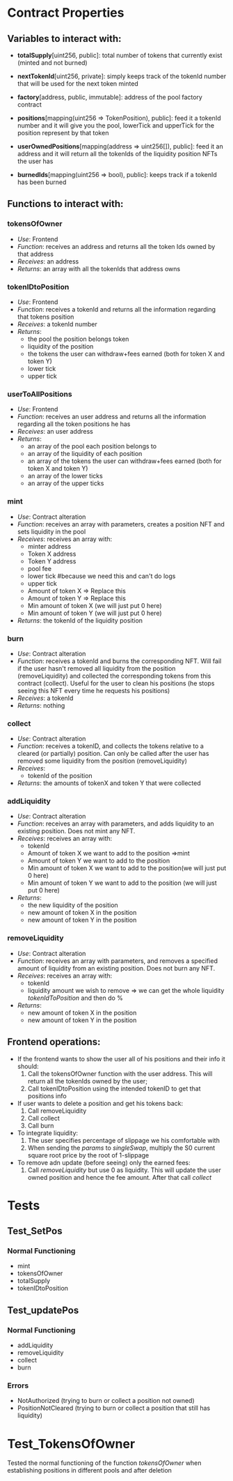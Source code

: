 # Contract Properties

## Variables to interact with:

- **totalSupply**[uint256, public]: total number of tokens that currently exist (minted and not burned)
- **nextTokenId**[uint256, private]: simply keeps track of the tokenId number that will be used for the next token minted

- **factory**[address, public, immutable]: address of the pool factory contract

- **positions**[mapping(uint256 => TokenPosition), public]: feed it a tokenId number and it will give you
  the pool, lowerTick and upperTick for the position
  represent by that token

- **userOwnedPositions**[mapping(address => uint256[]), public]: feed it an address and it will return all the tokenIds of the liquidity position NFTs the user has

- **burnedIds**[mapping(uint256 => bool), public]: keeps track if a tokenId has been burned

## Functions to interact with:

### tokensOfOwner

- _Use_: Frontend
- _Function_: receives an address and returns all the token Ids owned by that address
- _Receives_: an address
- _Returns_: an array with all the tokenIds that address owns

### tokenIDtoPosition

- _Use_: Frontend
- _Function_: receives a tokenId and returns all the information regarding that tokens position
- _Receives_: a tokenId number
- _Returns_:
  - the pool the position belongs token
  - liquidity of the position
  - the tokens the user can withdraw+fees earned (both for token X and token Y)
  - lower tick
  - upper tick

### userToAllPositions

- _Use_: Frontend
- _Function_: receives an user address and returns all the information regarding all the token positions he has
- _Receives_: an user address
- _Returns_:
  - an array of the pool each position belongs to
  - an array of the liquidity of each position
  - an array of the tokens the user can withdraw+fees earned (both for token X and token Y)
  - an array of the lower ticks
  - an array of the upper ticks

### mint

- _Use_: Contract alteration
- _Function_: receives an array with parameters, creates a position NFT and sets liquidity in the pool
- _Receives_: receives an array with:
  - minter address
  - Token X address
  - Token Y address
  - pool fee
  - lower tick #because we need this and can't do logs
  - upper tick
  - Amount of token X => Replace this
  - Amount of token Y => Replace this
  - Min amount of token X (we will just put 0 here)
  - Min amount of token Y (we will just put 0 here)
- _Returns_: the tokenId of the liquidity position

### burn

- _Use_: Contract alteration
- _Function_: receives a tokenId and burns the corresponding NFT.
  Will fail if the user hasn't removed all liquidity
  from the position (removeLiquidity) and collected the
  corresponding tokens from this contract (collect).
  Useful for the user to clean his positions (he stops
  seeing this NFT every time he requests his positions)
- _Receives_: a tokenId
- _Returns_: nothing

### collect

- _Use_: Contract alteration
- _Function_: receives a tokenID,
  and collects the tokens relative to a cleared (or partially) position.
  Can only be called after the user has removed some liquidity
  from the position (removeLiquidity)
- _Receives_:
  - tokenId of the position
- _Returns_: the amounts of tokenX and token Y that were collected

### addLiquidity

- _Use_: Contract alteration
- _Function_: receives an array with parameters, and adds liquidity to an existing position.
  Does not mint any NFT.
- _Receives_: receives an array with:
  - tokenId
  - Amount of token X we want to add to the position =>mint
  - Amount of token Y we want to add to the position
  - Min amount of token X we want to add to the position(we will just put 0 here)
  - Min amount of token Y we want to add to the position (we will just put 0 here)
- _Returns_:
  - the new liquidity of the position
  - new amount of token X in the position
  - new amount of token Y in the position

### removeLiquidity

- _Use_: Contract alteration
- _Function_: receives an array with parameters, and removes a specified amount of liquidity
  from an existing position.
  Does not burn any NFT.
- _Receives_: receives an array with:
  - tokenId
  - liquidity amount we wish to remove => we can get the whole liquidity _tokenIdToPosition_ and then do %
- _Returns_:
  - new amount of token X in the position
  - new amount of token Y in the position

## Frontend operations:

- If the frontend wants to show the user all of his positions and their info it should:
  1. Call the tokensOfOwner function with the user address. This will return all the
     tokenIds owned by the user;
  2. Call tokenIDtoPosition using the intended tokenID to get that positions info
- If user wants to delete a position and get his tokens back:
  1. Call removeLiquidity
  2. Call collect
  3. Call burn
- To integrate liquidity:
  1. The user specifies percentage of slippage we his comfortable with
  2. When sending the _params_ to _singleSwap_, multiply the S0 current square root price by the root of 1-slippage
- To remove adn update (before seeing) only the earned fees:
  1. Call _removeLiquidity_ but use 0 as liquidity. This will update the user owned position and hence the fee amount. After that call _collect_

# Tests

## Test_SetPos

### Normal Functioning

- mint
- tokensOfOwner
- totalSupply
- tokenIDtoPosition

## Test_updatePos

### Normal Functioning

- addLiquidity
- removeLiquidity
- collect
- burn

### Errors

- NotAuthorized (trying to burn or collect a position not owned)
- PositionNotCleared (trying to burn or collect a position that still has liquidity)

# Test_TokensOfOwner

Tested the normal functioning of the function _tokensOfOwner_ when establishing positions in different pools and after deletion

